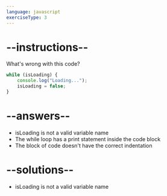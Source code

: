 ```yaml
---
language: javascript
exerciseType: 3
---
```


# --instructions--

What's wrong with this code?
```javascript
while (isLoading) {
    console.log("Loading...");
    isLoading = false;
}
```

# --answers--

- isLoading is not a valid variable name
- The while loop has a print statement inside the code block
- The block of code doesn't have the correct indentation

# --solutions--

- isLoading is not a valid variable name
